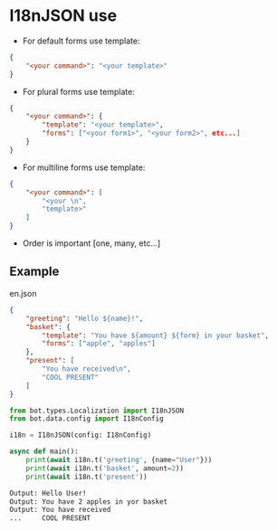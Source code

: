 # I18nJSON use

- For default forms use template:

```json
{
    "<your command>": "<your template>"
}
```

- For plural forms use template:

```json
{ 
    "<your command>": {
        "template": "<your template>",
        "forms": ["<your form1>", "<your form2>", etc...]
    }
}
```
- For multiline forms use template:

```json
{ 
    "<your command>": [
        "<your \n",
        "template>"
    ]
}
```

- Order is important [one, many, etc...]

## Example

en.json

```json
{
    "greeting": "Hello ${name}!",
    "basket": {
        "template": "You have ${amount} ${form} in your basket",
        "forms": ["apple", "apples"]
    },
    "present": [
        "You have received\n",
        "COOL PRESENT"
    ]
}
```

```python
from bot.types.Localization import I18nJSON
from bot.data.config import I18nConfig

i18n = I18nJSON(config: I18nConfig)

async def main():
    print(await i18n.t('greeting', {name="User"}))
    print(await i18n.t('basket', amount=2))
    print(await i18n.t('present'))
```

```bash
Output: Hello User!
Output: You have 2 apples in yor basket
Output: You have received
...     COOL PRESENT
```
